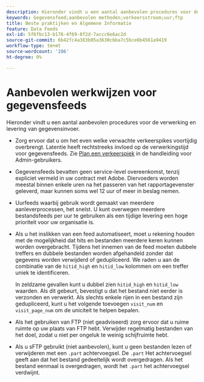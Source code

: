 ```yaml
---
description: Hieronder vindt u een aantal aanbevolen procedures voor de verwerking en levering van gegevensinvoer.
keywords: Gegevensfeed;aanbevolen methoden;verkeersstroom;uur;ftp
title: Beste praktijken en Algemene Informatie
feature: Data Feeds
exl-id: 5f6fbc13-b176-4f69-8f2d-7accc6e6ac2d
source-git-commit: 6b42fc4a383b05a3630cbba7c5bce6b4561a9419
workflow-type: tm+mt
source-wordcount: '286'
ht-degree: 0%

---
```


# Aanbevolen werkwijzen voor gegevensfeeds

Hieronder vindt u een aantal aanbevolen procedures voor de verwerking en levering van gegevensinvoer.

* Zorg ervoor dat u om het even welke verwachte verkeerspikes voortijdig overbrengt. Latentie heeft rechtstreeks invloed op de verwerkingstijd voor gegevensfeeds. Zie [Plan een verkeerspiek](/help/admin/admin/c-manage-report-suites/c-edit-report-suites/c-traffic-management/t-traffic-schedule-spike.md) in de handleiding voor Admin-gebruikers.

* Gegevensfeeds bevatten geen service-level overeenkomst, tenzij expliciet vermeld in uw contract met Adobe. Diervoeders worden meestal binnen enkele uren na het passeren van het rapportagevenster geleverd, maar kunnen soms wel 12 uur of meer in beslag nemen.

* Uurfeeds waarbij gebruik wordt gemaakt van meerdere aanleverprocessen, het snelst. U kunt overwegen meerdere bestandsfeeds per uur te gebruiken als een tijdige levering een hoge prioriteit voor uw organisatie is.

* Als u het inslikken van een feed automatiseert, moet u rekening houden met de mogelijkheid dat hits en bestanden meerdere keren kunnen worden overgebracht. Tijdens het innemen van de feed moeten dubbele treffers en dubbele bestanden worden afgehandeld zonder dat gegevens worden verwijderd of gedupliceerd. We raden u aan de combinatie van de `hitid_high` en `hitid_low` kolommen om een treffer uniek te identificeren.

  In zeldzame gevallen kunt u dubbel zien `hitid_high` en `hitid_low` waarden. Als dit gebeurt, bevestigt u dat het bestand niet eerder is verzonden en verwerkt. Als slechts enkele rijen in een bestand zijn gedupliceerd, kunt u het volgende toevoegen `visit_num` en `visit_page_num` om de uniciteit te helpen bepalen.

* Als het gebruiken van FTP (niet geadviseerd) zorg ervoor dat u ruime ruimte op uw plaats van FTP hebt. Verwijder regelmatig bestanden van het doel, zodat u niet per ongeluk te weinig schijfruimte hebt.

* Als u sFTP gebruikt (niet aanbevolen), kunt u geen bestanden lezen of verwijderen met een `.part` achtervoegsel. De `.part` Het achtervoegsel geeft aan dat het bestand gedeeltelijk wordt overgedragen. Als het bestand eenmaal is overgedragen, wordt het `.part` het achtervoegsel verdwijnt.